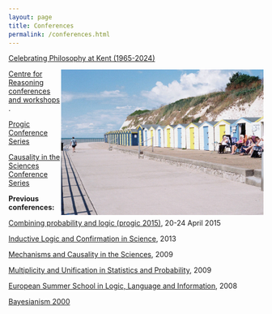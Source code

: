 ```yaml
---
layout: page
title: Conferences
permalink: /conferences.html
---
```


[Celebrating Philosophy at Kent (1965-2024)](/conferences/celebrating-kent.html)

<img align="right" width="400" src="images/beach.jpg">[Centre for Reasoning conferences and workshops](http://blogs.kent.ac.uk/jonw/centre-for-reasoning-events/) .

[Progic Conference Series](progic.html "The Progic series")

[Causality in the Sciences Conference Series](cits.html "Conferences on Causality in the Sciences")



**Previous conferences:**

[Combining probability and logic (progic 2015)](http://blogs.kent.ac.uk/jonw/conferences/progic/progic-2015/ "Progic 2015"), 20-24 April 2015

[Inductive Logic and Confirmation in Science](http://blogs.kent.ac.uk/jonw/conferences/inductive-logic-and-confirmation-in-science/ "Inductive Logic and Confirmation in Science"), 2013

[Mechanisms and Causality in the Sciences](http://blogs.kent.ac.uk/jonw/conferences/cits/macits-2009-mechanisms-and-causality-in-the-sciences/), 2009

[Multiplicity and Unification in Statistics and Probability](http://blogs.kent.ac.uk/jonw/conferences/musp-2009-multiplicity-and-unification-in-statistics-and-probability/ "MUSP 2009 – Multiplicity and Unification in Statistics and Probability"), 2009

[European Summer School in Logic, Language and Information](http://blogs.kent.ac.uk/jonw/conferences/progicnet-european-summer-school/ "progicNet European Summer School"), 2008

[Bayesianism 2000](http://blogs.kent.ac.uk/jonw/conferences/bayesianism-2000/ "Bayesianism 2000")
